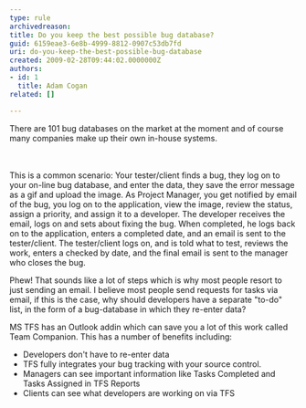 ```yaml
---
type: rule
archivedreason: 
title: Do you keep the best possible bug database?
guid: 6159eae3-6e8b-4999-8812-0907c53db7fd
uri: do-you-keep-the-best-possible-bug-database
created: 2009-02-28T09:44:02.0000000Z
authors:
- id: 1
  title: Adam Cogan
related: []

---
```



​There are 101 bug databases on the market at the moment and of course many companies make up their own in-house systems. 
<br>
<br><excerpt class='endintro'></excerpt><br>

  <img class="ms-rteCustom-ImageArea" border="0" align="right" src="/PublishingImages/bugs.jpg" alt="" style="border-width&#58;0px;border-style&#58;solid;border-color&#58;initial;" />
<p>This is a common scenario&#58; Your tester/client finds a bug, they log on to your on-line bug database, and enter the data, they save the error message as a gif and upload the image. As Project Manager, you get notified by email of the bug, you log on to the application, view the image, review the status, assign a priority, and assign it to a developer. The developer receives the email, logs on and sets about fixing the bug. When completed, he logs back on to the application, enters a completed date, and an email is sent to the tester/client. The tester/client logs on, and is told what to test, reviews the work, enters a checked by date, and the final email is sent to the manager who closes the bug. </p>
<p>Phew! That sounds like a lot of steps which is why most people resort to just sending an email. I believe most people send requests for tasks via email, if this is the case, why should developers have a separate &quot;to-do&quot; list, in the form of a bug-database in which they re-enter data? </p>
<p>MS TFS has an Outlook addin which can save you a lot of this work called Team Companion. This has a number of benefits including&#58;</p>
<ul>
    <li>Developers don't have to re-enter data </li>
    <li>TFS fully integrates your bug tracking with your source control.</li>
    <li>Managers can see important information like Tasks Completed and Tasks Assigned in TFS Reports</li>
    <li>Clients can see what developers are working on via TFS</li>
</ul>



